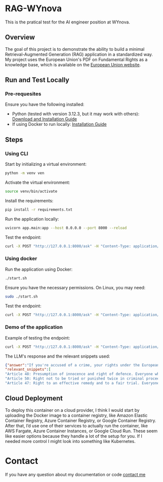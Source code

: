 # RAG-WYnova
This is the pratical test for the AI engineer position at WYnova.

## Overview
The goal of this project is to demonstrate the ability to build a minimal Retrieval-Augmented Generation (RAG) application in a standardized way. 
My project uses the European Union's PDF on Fundamental Rights as a knowledge base, which is available on the [European Union website](https://eur-lex.europa.eu/legal-content/EN/TXT/?uri=CELEX%3A12012P%2FTXT).

## Run and Test Locally
### Pre-requesites
Ensure you have the following installed:
- Python (tested with version 3.12.3, but it may work with others): [Download and Installation Guide](https://www.python.org/downloads/)
- If using Docker to run locally: [Installation Guide](https://docs.docker.com/engine/install/)

## Steps
### Using CLI
Start by initializing a virtual environment:
```bash
python -m venv ven
```
Activate the virtual environment:
```bash
source venv/bin/activate
```
Install the requirements:
```bash
pip install -r requirements.txt
```
Run the application locally:
```bash
uvicorn app.main:app --host 0.0.0.0 --port 8000 --reload
```
Test the endpoint:
```bash
curl -X POST "http://127.0.0.1:8000/ask" -H "Content-Type: application/json" -d '{"question": "write here your question"}'
```

### Using docker
Run the application using Docker:
```bash
./start.sh
```
Ensure you have the necessary permissions. On Linux, you may need:
```bash
sudo ./start.sh
```
Test the endpoint:
```bash
curl -X POST "http://127.0.0.1:8000/ask" -H "Content-Type: application/json" -d '{"question": "write here your question"}'
```

### Demo of the application
Example of testing the endpoint:
```bash
curl -X POST "http://127.0.0.1:8000/ask" -H "Content-Type: application/json" -d '{"question": "If Im accused of a crime what are my rights?"}'
```
The LLM's response and the relevant snippets used:
```Json
{"answer":"If you're accused of a crime, your rights under the European Union's Fundamental Rights include:\n\n1. **Presumption of innocence**: You are presumed innocent until proven guilty according to law (Article 48).\n2. **Right to defense**: Your rights of defense are guaranteed, and you have the right to be advised, defended, and represented (Article 48 and Article 47).\n3. **Right to a fair trial**: You are entitled to a fair and public hearing within a reasonable time by an independent and impartial tribunal (Article 47).\n4. **Right to an effective remedy**: You have the right to an effective remedy before a tribunal if your rights and freedoms are violated (Article 47).\n5. **Protection against double jeopardy**: You cannot be tried or punished twice for the same offense (Article 50).\n6. **Access to legal aid**: If you lack sufficient resources, legal aid shall be made available to ensure effective access to justice (Article 47).",
"relevant_snippets":[
"Article 48: Presumption of innocence and right of defence. Everyone who has been charged shall be presumed innocent until proved guilty according to law. Respect for the rights of the defence of anyone who has been charged shall be guaranteed.",
"Article 50: Right not to be tried or punished twice in criminal proceedings for the same criminal offence. No one shall be liable to be tried or punished again in criminal proceedings for an offence for which he or she has already been finally acquitted or convicted within the Union in accordance with the law. ",
"Article 47: Right to an effective remedy and to a fair trial. Everyone whose rights and freedoms guaranteed by the law of the Union are violated has the right to an effective remedy before a tribunal in compliance with the conditions laid down in this Article. Everyone is entitled to a fair and public hearing within a reasonable time by an independent and impartial tribunal previously established by law. Everyone shall have the possibility of being advised, defended and represented. Legal aid shall be made available to those who lack sufficient resources in so far as such aid is necessary to ensure effective access to justice."
```

## Cloud Deployment
To deploy this container on a cloud provider, I think I would start by uploading the Docker image to a container registry, like Amazon Elastic Container Registry, Azure Container Registry, or Google Container Registry. After that, I’d use one of their services to actually run the container, like AWS Fargate, Azure Container Instances, or Google Cloud Run. These seem like easier options because they handle a lot of the setup for you. If I needed more control I might look into something like Kubernetes.

# Contact
If you have any question about my documentation or code [contact me](mailto:diogofranciscop@hotmail.com)
